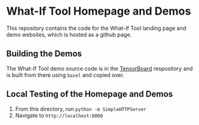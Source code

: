 # What-If Tool Homepage and Demos

This repository contains the code for the What-If Tool landing page and demo websites, which is hosted as a github page.

## Building the Demos

The What-If Tool demo source code is in the [TensorBoard](https://github.com/tensorflow/tensorboard) respository and is built from there using `bazel` and copied over.

## Local Testing of the Homepage and Demos

1. From this directory, run `python -m SimpleHTTPServer`
2. Navigate to `http://localhost:8000`
